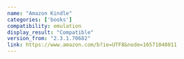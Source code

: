 ```yaml
---
name: "Amazon Kindle"
categories: ['books']
compatibility: emulation
display_result: "Compatible"
version_from: "2.3.1.70682"
link: https://www.amazon.com/b?ie=UTF8&node=16571048011
---
```



